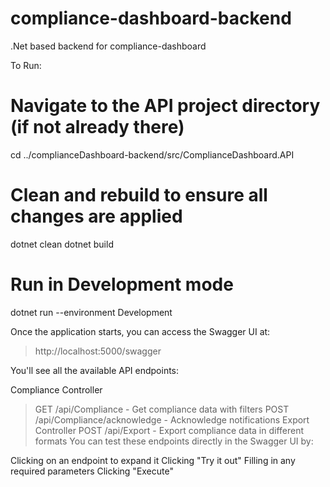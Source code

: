 # compliance-dashboard-backend
.Net based backend for compliance-dashboard

To Run:
# Navigate to the API project directory (if not already there)
cd ../complianceDashboard-backend/src/ComplianceDashboard.API

# Clean and rebuild to ensure all changes are applied
dotnet clean
dotnet build

# Run in Development mode
dotnet run --environment Development

Once the application starts, you can access the Swagger UI at:

> http://localhost:5000/swagger

You'll see all the available API endpoints:

Compliance Controller
> GET /api/Compliance - Get compliance data with filters
> POST /api/Compliance/acknowledge - Acknowledge notifications
Export Controller
> POST /api/Export - Export compliance data in different formats
You can test these endpoints directly in the Swagger UI by:

Clicking on an endpoint to expand it
Clicking "Try it out"
Filling in any required parameters
Clicking "Execute"
